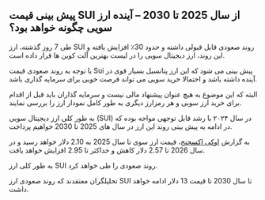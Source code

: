 

## پیش بینی قیمت SUI از سال 2025 تا 2030 – آینده ارز سویی چگونه خواهد بود؟

طی 7 روز گذشته، ارز SUI روند صعودی قابل قبولی داشته و حدود 30٪ افزایش یافته و این روند، ارز دیجیتال سویی را در لیست بهترین آلت کوین ها قرار داده است.

با توجه به روند صعودی قیمت Sui پیش بینی می شود که این ارز پتانسیل بسیار قوی در آینده داشته باشد و احتمالا خرید سویی می تواند فرصت خوبی برای سرمایه گذاری باشد.

البته که این موضوع به هیچ عنوان پیشنهاد مالی نیست و سرمایه گذاران باید قبل از اقدام برای خرید ارز سویی و هر رمزارز دیگری به طور کامل نمودار ارز را بررسی نمایند.


به طور کلی ارز دیجیتال سویی (SUI) در سال ۲۰۲۴ با رشد قابل‌ توجهی مواجه بوده که در ادامه به پیش بینی روند این ارز در سال های 2025 تا 2030 خواهیم پرداخت.


به گزارش [اوکی اکسچنج](https://blog.ok-ex.io/)، قیمت ارز سوی تا سال 2025 به 2.10 دلار خواهد رسید و در سال 2026 تا 2.57 دلار کاهش و حداکثر تا 2.95 افزایش خواهد یافت.

به طور کلی ارز SUI روند صعودی را طی خواهد کرد.

تحلیلگران معتقدند که روند صعودی ارز SUI تا سال 2030 تا قیمت 13 دلار ادامه خواهد داشت.

